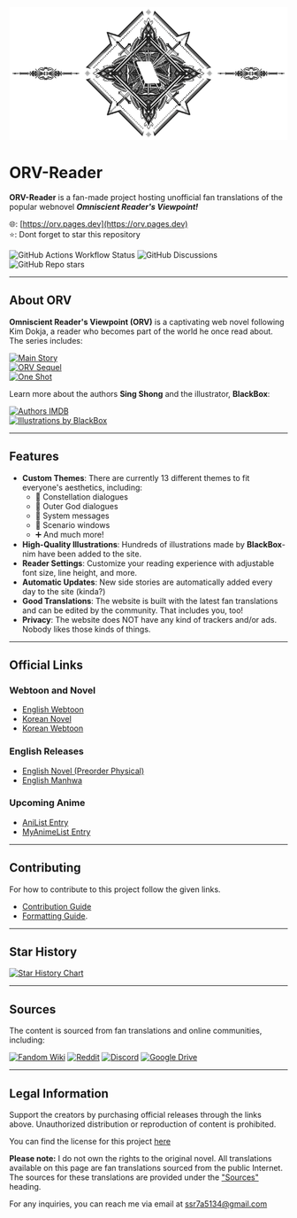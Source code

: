 ![title image](./website/assets/od-stigma.webp)

# ORV-Reader

 **ORV-Reader** is a fan-made project hosting unofficial fan translations of the popular webnovel ***Omniscient Reader's Viewpoint!***

🌐: [https://orv.pages.dev](https://orv.pages.dev) \
⭐: Dont forget to star this repository 

![GitHub Actions Workflow Status](https://img.shields.io/github/actions/workflow/status/Bittu5134/ORV-Reader/deploy-website.yml?branch=main&style=flat-square)
![GitHub Discussions](https://img.shields.io/github/discussions/Bittu5134/ORV-Reader?style=flat-square)
![GitHub Repo stars](https://img.shields.io/github/stars/Bittu5134/ORV-Reader?style=flat-square)

---

## About ORV 

**Omniscient Reader's Viewpoint (ORV)** is a captivating web novel following Kim Dokja, a reader who becomes part of the world he once read about. The series includes:

[![Main Story](https://img.shields.io/badge/dynamic/json?url=https%3A%2F%2Fraw.githubusercontent.com%2FBittu5134%2FORV-Reader%2Frefs%2Fheads%2Fmain%2Fwebsite%2Fmeta%2Forv_meta.json&query=%24.chapters&suffix=%20Chapters&style=flat-square&label=Main%20Story)](https://orv.pages.dev/stories/orv) \
[![ORV Sequel](https://img.shields.io/badge/dynamic/json?url=https%3A%2F%2Fraw.githubusercontent.com%2FBittu5134%2FORV-Reader%2Frefs%2Fheads%2Fmain%2Fwebsite%2Fmeta%2Fcont_meta.json&query=%24.chapters&suffix=%20Chapters&style=flat-square&label=ORV%20Sequel)](https://orv.pages.dev/stories/cont) \
[![One Shot](https://img.shields.io/badge/dynamic/json?url=https%3A%2F%2Fraw.githubusercontent.com%2FBittu5134%2FORV-Reader%2Frefs%2Fheads%2Fmain%2Fwebsite%2Fmeta%2Fside_meta.json&query=%24.chapters&suffix=%20Chapters&style=flat-square&label=ORV%20One%20Shots)](https://orv.pages.dev/stories/side)

Learn more about the authors **Sing Shong** and the illustrator, **BlackBox**:

[![Authors IMDB](https://img.shields.io/badge/Authors%20Sing%20Shong-gold?style=for-the-badge&logo=imdb&logoColor=000)](https://www.imdb.com/name/nm15543141/bio) \
[![Illustrations by BlackBox](https://img.shields.io/badge/Illustrations%20by%20Blackbox-%23000000.svg?style=for-the-badge&logo=X&logoColor=white)](https://x.com/1l9l2aa8ucl0igj?lang=en) 

---

## Features

* **Custom Themes**: There are currently 13 different themes to fit everyone's aesthetics, including:
   * 🌟 Constellation dialogues
   * 👾 Outer God dialogues
   * 💬 System messages
   * 📝 Scenario windows
   * ➕ And much more!
* **High-Quality Illustrations**: Hundreds of illustrations made by **BlackBox**-nim have been added to the site.
* **Reader Settings**: Customize your reading experience with adjustable font size, line height, and more.
* **Automatic Updates**: New side stories are automatically added every day to the site (kinda?)
* **Good Translations**: The website is built with the latest fan translations and can be edited by the community. That includes you, too!
* **Privacy**: The website does NOT have any kind of trackers and/or ads. Nobody likes those kinds of things.

---

## Official Links

### Webtoon and Novel
- [English Webtoon](https://www.webtoons.com/en/action/omniscient-reader/list?title_no=2154)
- [Korean Novel](https://novel.munpia.com/104753)
- [Korean Webtoon](https://comic.naver.com/webtoon/list?titleId=747269)

### English Releases
- [English Novel (Preorder Physical)](https://yenpress.com/series/omniscient-reader-s-viewpoint-novel)
- [English Manhwa](https://yenpress.com/series/omniscient-reader-s-viewpoint)

### Upcoming Anime
- [AniList Entry](https://anilist.co/manga/119257/Jeonjijeok-Dokja-Sijeom)
- [MyAnimeList Entry](https://myanimelist.net/manga/132214/Omniscient_Readers_Viewpoint)

---

## Contributing 

For how to contribute to this project follow the given links.
- [Contribution Guide](./CONTRIBUTING.md)
- [Formatting Guide](./formatting.md).

---

## Star History

<a href="https://www.star-history.com/#Bittu5134/ORV-Reader&Date">
 <picture>
   <source media="(prefers-color-scheme: dark)" srcset="https://api.star-history.com/svg?repos=Bittu5134/ORV-Reader&type=Date&theme=dark" />
   <source media="(prefers-color-scheme: light)" srcset="https://api.star-history.com/svg?repos=Bittu5134/ORV-Reader&type=Date" />
   <img alt="Star History Chart" src="https://api.star-history.com/svg?repos=Bittu5134/ORV-Reader&type=Date" />
 </picture>
</a>

---

## Sources

The content is sourced from fan translations and online communities, including:

[![Fandom Wiki](https://img.shields.io/badge/WIKI-%23032133?style=for-the-badge&logo=fandom&logoColor=fff)](https://omniscient-readers-viewpoint.fandom.com/wiki/Omniscient_Reader%E2%80%99s_Viewpoint_Wiki)
[![Reddit](https://img.shields.io/badge/Reddit-FF4500?style=for-the-badge&logo=reddit&logoColor=white)](https://www.reddit.com/r/OmniscientReader)
[![Discord](https://img.shields.io/badge/Discord-%235865F2.svg?style=for-the-badge&logo=discord&logoColor=white)](https://discord.com/invite/orv)
[![Google Drive](https://img.shields.io/badge/Google%20Drive-4285F4?style=for-the-badge&logo=googledrive&logoColor=white)](https://www.reddit.com/r/OmniscientReader/comments/17el055/linktree_to_orv_epub_with_illustrations_side)

---

## Legal Information 

Support the creators by purchasing official releases through the links above. Unauthorized distribution or reproduction of content is prohibited.

You can find the license for this project [here](./LICENSE.md)

**Please note:** I do not own the rights to the original novel. All translations available on this page are fan translations sourced from the public Internet. The sources for these translations are provided under the ["Sources"](#sources) heading.

For any inquiries, you can reach me via email at <a href="mailto: ssr7a5134@gmail.com">ssr7a5134@gmail.com</a>
